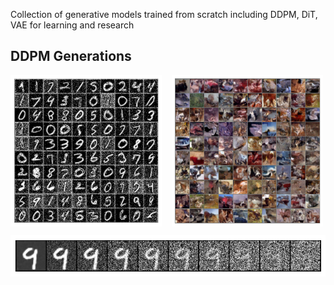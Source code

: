 Collection of generative models trained from scratch including DDPM, DiT, VAE for learning and research

## DDPM Generations

<div style="display: flex; gap: 1rem;">
    <img src="./diffusion/outputs/mnist.png" alt="mnist_generation" width="48%">
    <img src="./diffusion/outputs/cifar_perceptual.png" alt="CIFAR-10_perceptual_generation" width="48%">
</div>

![sampling_timesteps](./diffusion/outputs/sampling.png)